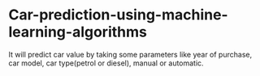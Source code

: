 # Car-prediction-using-machine-learning-algorithms
It will predict car value by taking some parameters like year of purchase, car model, car type(petrol or diesel), manual or automatic.
